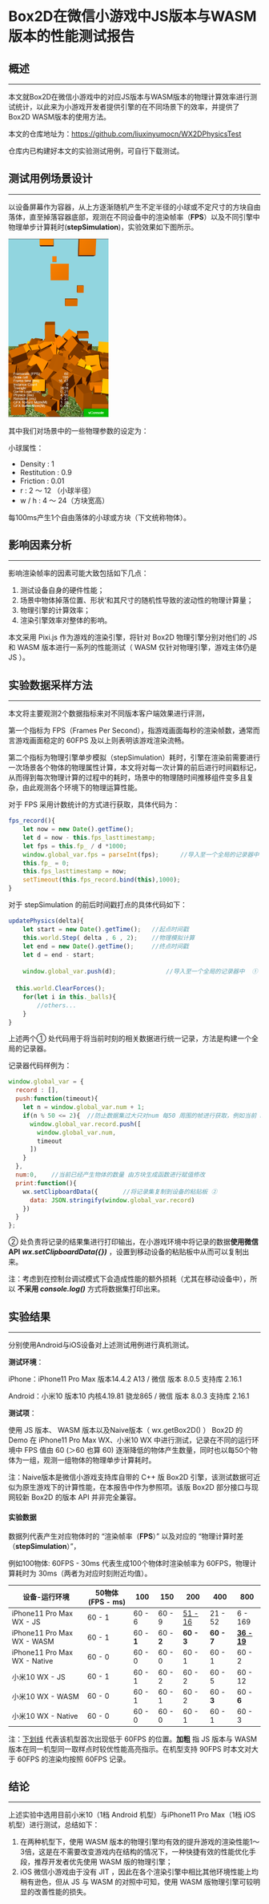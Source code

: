 # Box2D在微信小游戏中JS版本与WASM版本的性能测试报告


## 概述

------

本文就Box2D在微信小游戏中的对应JS版本与WASM版本的物理计算效率进行测试统计，以此来为小游戏开发者提供引擎的在不同场景下的效率，并提供了Box2D WASM版本的使用方法。



本文的仓库地址为：https://github.com/liuxinyumocn/WX2DPhysicsTest

仓库内已构建好本文的实验测试用例，可自行下载测试。



## 测试用例场景设计

------

以设备屏幕作为容器，从上方逐渐随机产生不定半径的小球或不定尺寸的方块自由落体，直至掉落容器底部，观测在不同设备中的渲染帧率（**FPS**）以及不同引擎中物理单步计算耗时(**stepSimulation**)，实验效果如下图所示。

<img src="https://github.com/liuxinyumocn/WX3DPhysicsTest/blob/master/image/image-20210410210434454.png?raw=true" alt="image-20210410210434454" width="200" />

其中我们对场景中的一些物理参数的设定为：

小球属性：

- Density : 1
- Restitution : 0.9
- Friction : 0.01
- r : 2 ～ 12 （小球半径）
- w / h : 4 ～ 24（方块宽高）

每100ms产生1个自由落体的小球或方块（下文统称物体）。



## 影响因素分析

------

影响渲染帧率的因素可能大致包括如下几点：

1. 测试设备自身的硬件性能；
2. 场景中物体掉落位置、形状‘和其尺寸的随机性导致的波动性的物理计算量；
3. 物理引擎的计算效率；
4. 渲染引擎效率对整体的影响。

本文采用 Pixi.js 作为游戏的渲染引擎，将针对 Box2D 物理引擎分别对他们的 JS 和 WASM 版本进行一系列的性能测试（ WASM 仅针对物理引擎，游戏主体仍是 JS ）。



## 实验数据采样方法

------

本文将主要观测2个数据指标来对不同版本客户端效果进行评测，

第一个指标为 FPS（Frames Per Second），指游戏画面每秒的渲染帧数，通常而言游戏画面稳定的 60FPS 及以上则表明该游戏渲染流畅。

第二个指标为物理引擎单步模拟（stepSimulation）耗时，引擎在渲染前需要进行一次场景各个物体的物理属性计算，本文将对每一次计算的前后进行时间戳标记，从而得到每次物理计算的过程中的耗时，场景中的物理随时间推移组件变多且复杂，由此观测各个环境下的物理运算性能。

对于 FPS 采用计数统计的方式进行获取，具体代码为：

```javascript
fps_record(){
	let now = new Date().getTime();
	let d = now - this.fps_lasttimestamp;
	let fps = this.fp_ / d *1000;
	window.global_var.fps = parseInt(fps);		//导入至一个全局的记录器中  ①
	this.fp_ = 0;
	this.fps_lasttimestamp = now;
	setTimeout(this.fps_record.bind(this),1000);
}
```

对于 stepSimulation 的前后时间戳打点的具体代码如下：

```javascript
updatePhysics(delta){
	let start = new Date().getTime();	//起点时间戳
	this.world.Step( delta , 6 , 2);	//物理模拟计算
	let end = new Date().getTime();		//终点时间戳
	let d = end - start;
  
	window.global_var.push(d);				//导入至一个全局的记录器中  ①
	
  this.world.ClearForces();
	for(let i in this._balls){
		//others...
	}
}
```

上述两个① 处代码用于将当前时刻的相关数据进行统一记录，方法是构建一个全局的记录器。

记录器代码样例为：

```JavaScript
window.global_var = {
  record : [],
  push:function(timeout){
    let n = window.global_var.num + 1;
    if(n % 50 <= 2){  //防止数据集过大只对num 每50 周围的帧进行获取，例如当前 num 为49、50、51 时则开始记录
      window.global_var.record.push([
        window.global_var.num,
        timeout
      ])
    }
  },
  num:0,	//当前已经产生物体的数量 由方块生成函数进行赋值修改
  print:function(){
    wx.setClipboardData({		//将记录集复制到设备的粘贴板 ②
      data: JSON.stringify(window.global_var.record)
    })
  }
};
```

② 处负责将记录的结果集进行打印输出，在小游戏环境中将记录的数据**使用微信API** ***wx.setClipboardData({})*** ，设置到移动设备的粘贴板中从而可以复制出来。

注：考虑到在控制台调试模式下会造成性能的额外损耗（尤其在移动设备中），所以 **不采用 *console.log()*** 方式将数据集打印出来。



## 实验结果

------

分别使用Android与iOS设备对上述测试用例进行真机测试。



**测试环境**：

iPhone：iPhone11 Pro Max 版本14.4.2 A13 / 微信 版本 8.0.5 支持库 2.16.1

Android：小米10 版本10 内核4.19.81 骁龙865  / 微信 版本 8.0.3 支持库 2.16.1



**测试项**：

使用 JS 版本、 WASM 版本以及Naive版本（ wx.getBox2D() ） Box2D 的 Demo 在 iPhone11 Pro Max WX、小米10 WX 中进行测试，记录在不同的运行环境中 FPS 值由 60 (＞60 也算 60) 逐渐降低的物体产生数量，同时也以每50个物体为一组，观测一组物体的物理单步计算耗时。

注：Naive版本是微信小游戏支持库自带的 C++ 版 Box2D 引擎，该测试数据可近似为原生游戏下的计算性能，在本报告中作为参照项。该版 Box2D 部分接口与现网较新 Box2D 的版本 API 并非完全兼容。



#### 实验数据

数据列代表产生对应物体时的 “渲染帧率（**FPS**）” 以及对应的 “物理计算时差（**stepSimulation**）”，

例如100物体:  60FPS - 30ms  代表生成100个物体时渲染帧率为 60FPS，物理计算耗时为 30ms（两者为对应时刻附近均值）。

| 设备-运行环境                | 50物体 (FPS - ms) | 100        | 150        | 200            | 400        | 800                |
| ---------------------------- | ----------------- | ---------- | ---------- | -------------- | ---------- | ------------------ |
| iPhone11 Pro Max WX - JS     | 60 - 1            | 60 - 6     | 60 - 9     | <u>51 - 16</u> | 21 - 52    | 6 - 169            |
| iPhone11 Pro Max WX - WASM   | 60 - 1            | 60 - **1** | 60 - **2** | **60 - 3**     | **60 - 7** | **<u>36 - 19</u>** |
| iPhone11 Pro Max WX - Native | 60 - 0            | 60 - 0     | 60 - 0     | 60 - 1         | 60 - 1     | 60 - 2             |
| 小米10 WX - JS               | 60 - 1            | 60 - 1     | 60 - 2     | 60 - 2         | 60 - 5     | 60 - 12            |
| 小米10 WX - WASM             | 60 - 0            | 60 - 1     | 60 - 1     | 60 - 2         | 60 - **3** | 60 - **6**         |
| 小米10 WX - Native           | 60 - 0            | 60 - 0     | 60 - 0     | 60 - 1         | 60 - 1     | 60 - 3             |

注：<u>下划线</u> 代表该机型首次出现低于 60FPS 的位置。**加粗** 指 JS 版本与 WASM 版本在同一机型同一取样点时较优性能高亮指示。在机型支持 90FPS 时本文对大于 60FPS 的渲染均按照 60FPS 记录。



## 结论

------

上述实验中选用目前小米10（1档 Android 机型）与iPhone11 Pro Max（1档 iOS 机型）进行测试，总结如下：

1. 在两种机型下，使用 WASM 版本的物理引擎均有效的提升游戏的渲染性能1～3倍，这是在不需要改变游戏内在结构的情况下，一种快捷有效的性能优化手段，推荐开发者优先使用 WASM 版的物理引擎；
2. iOS 微信小游戏由于没有 JIT ，因此在各个渲染引擎中相比其他环境性能上均稍有逊色，但从 JS 与 WASM 的对照中可知，使用 WASM 版物理引擎可较明显的改善性能的损失。